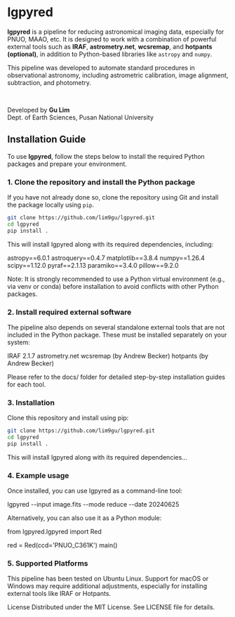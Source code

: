 # lgpyred

**lgpyred** is a pipeline for reducing astronomical imaging data, especially for PNUO, MAAO, etc. It is designed to work with a combination of powerful external tools such as **IRAF**, **astrometry.net**, **wcsremap**, and **hotpants (optional)**, in addition to Python-based libraries like `astropy` and `numpy`.  

This pipeline was developed to automate standard procedures in observational astronomy, including astrometric calibration, image alignment, subtraction, and photometry.

<br>

Developed by **Gu Lim**  
Dept. of Earth Sciences, Pusan National University


## Installation Guide

To use **lgpyred**, follow the steps below to install the required Python packages and prepare your environment.

### 1. Clone the repository and install the Python package

If you have not already done so, clone the repository using Git and install the package locally using `pip`.

```bash
git clone https://github.com/lim9gu/lgpyred.git
cd lgpyred
pip install .
```

This will install lgpyred along with its required dependencies, including:

astropy==6.0.1
astroquery==0.4.7
matplotlib==3.8.4
numpy==1.26.4
scipy==1.12.0
pyraf==2.1.13
paramiko==3.4.0
pillow==9.2.0

Note: It is strongly recommended to use a Python virtual environment (e.g., via venv or conda) before installation to avoid conflicts with other Python packages.

### 2. Install required external software

The pipeline also depends on several standalone external tools that are not included in the Python package. These must be installed separately on your system:

IRAF 2.1.7
astrometry.net
wcsremap (by Andrew Becker)
hotpants (by Andrew Becker)

Please refer to the docs/ folder for detailed step-by-step installation guides for each tool.

### 3. Installation

Clone this repository and install using pip:

```bash
git clone https://github.com/lim9gu/lgpyred.git
cd lgpyred
pip install .
```

This will install lgpyred along with its required dependencies...

### 4. Example usage
Once installed, you can use lgpyred as a command-line tool:

lgpyred --input image.fits --mode reduce --date 20240625

Alternatively, you can also use it as a Python module:

from lgpyred.lgpyred import Red

red = Red(ccd='PNUO_C361K')
main()

### 5. Supported Platforms
This pipeline has been tested on Ubuntu Linux.
Support for macOS or Windows may require additional adjustments, especially for installing external tools like IRAF or Hotpants.

License
Distributed under the MIT License. See LICENSE file for details.
